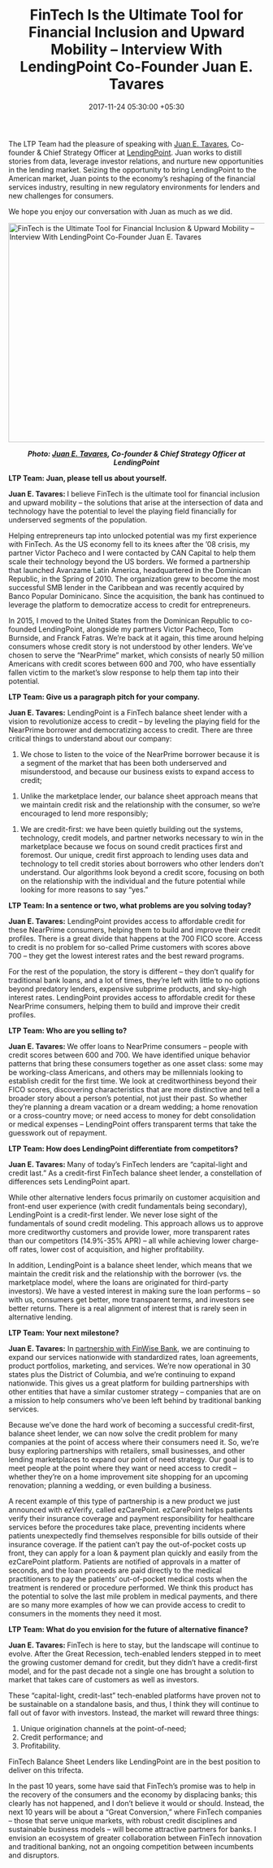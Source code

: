 ﻿---
title: FinTech Is the Ultimate Tool for Financial Inclusion and Upward Mobility –
  Interview With LendingPoint Co-Founder Juan E. Tavares
date: 2017-11-24 05:30:00 +05:30
tags:
- Asia
- Europe
- insights
- LendingPoint
- US
Image: "/uploads/interview-6ee9f9.jpg"
Person: MEDICI Team
category:
- Lending
- Fintech
- Insights
Markets:
- Asia
- Europe
- insights
- LendingPoint
- US
type: post
status: publish
layout: post
---

<p>The LTP Team had the pleasure of speaking with <a href="https://www.linkedin.com/in/juan-e-tavares-534201aa/">Juan E. Tavares</a>, Co-founder &amp; Chief Strategy Officer at <a href="https://www.lendingpoint.com">LendingPoint</a>. Juan works to distill stories from data, leverage investor relations, and nurture new opportunities in the lending market. Seizing the opportunity to bring LendingPoint to the American market, Juan points to the economy’s reshaping of the financial services industry, resulting in new regulatory environments for lenders and new challenges for consumers.</p>
<p>We hope you enjoy our conversation with Juan as much as we did.</p>
<p><img class="aligncenter  wp-image-28521" src="https://s3-us-west-2.amazonaws.com/go-medici/uploads/2017/11/Juan1.png" alt="FinTech is the Ultimate Tool for Financial Inclusion &amp; Upward Mobility – Interview With LendingPoint Co-Founder Juan E. Tavares" width="519" height="431" /></p>
<p style="text-align: center;"><strong><i>Photo: </i><a href="https://www.linkedin.com/in/juan-e-tavares-534201aa/"><i>Juan E. Tavares</i></a><i>, Co-founder &amp; Chief Strategy Officer at LendingPoint</i></strong></p>
<p><b>LTP Team: Juan, please tell us about yourself.</b></p>
<p><b>Juan E. Tavares: </b>I believe FinTech is the ultimate tool for financial inclusion and upward mobility – the solutions that arise at the intersection of data and technology have the potential to level the playing field financially for underserved segments of the population.</p>
<p>Helping entrepreneurs tap into unlocked potential was my first experience with FinTech. As the US economy fell to its knees after the ’08 crisis, my partner Victor Pacheco and I were contacted by CAN Capital to help them scale their technology beyond the US borders. We formed a partnership that launched Avanzame Latin America, headquartered in the Dominican Republic, in the Spring of 2010. The organization grew to become the most successful SMB lender in the Caribbean and was recently acquired by Banco Popular Dominicano. Since the acquisition, the bank has continued to leverage the platform to democratize access to credit for entrepreneurs.</p>
<p>In 2015, I moved to the United States from the Dominican Republic to co-founded <a>LendingPoint,</a> alongside my partners Victor Pacheco, Tom Burnside, and Franck Fatras. We’re back at it again, this time around helping consumers whose credit story is not understood by other lenders. We’ve chosen to serve the “NearPrime” market, which consists of nearly 50 million Americans with credit scores between 600 and 700, who have essentially fallen victim to the market’s slow response to help them tap into their potential.</p>
<p><b>LTP Team: Give us a paragraph pitch for your company.</b></p>
<p><b>Juan E. Tavares:</b> LendingPoint is a FinTech balance sheet lender with a vision to revolutionize access to credit – by leveling the playing field for the NearPrime borrower and democratizing access to credit. There are three critical things to understand about our company:</p>
<ol>
<li style="font-weight: 400;">We chose to listen to the voice of the NearPrime borrower because it is a segment of the market that has been both underserved and misunderstood, and because our business exists to expand access to credit;</li>
</ol>
<ol>
<li style="font-weight: 400;">Unlike the marketplace lender, our balance sheet approach means that we maintain credit risk and the relationship with the consumer, so we’re encouraged to lend more responsibly;</li>
</ol>
<ol>
<li style="font-weight: 400;">We are credit-first: we have been quietly building out the systems, technology, credit models, and partner networks necessary to win in the marketplace because we focus on sound credit practices first and foremost. Our unique, credit first approach to lending uses data and technology to tell credit stories about borrowers who other lenders don’t understand. Our algorithms look beyond a credit score, focusing on both on the relationship with the individual and the future potential while looking for more reasons to say “yes.”</li>
</ol>
<p><b>LTP Team: In a sentence or two, what problems are you solving today?</b></p>
<p><b>Juan E. Tavares:</b> LendingPoint provides access to affordable credit for these NearPrime consumers, helping them to build and improve their credit profiles. There is a great divide that happens at the 700 FICO score. Access to credit is no problem for so-called Prime customers with scores above 700 – they get the lowest interest rates and the best reward programs. </p>
<p>For the rest of the population, the story is different – they don’t qualify for traditional bank loans, and a lot of times, they’re left with little to no options beyond predatory lenders, expensive subprime products, and sky-high interest rates. LendingPoint provides access to affordable credit for these NearPrime consumers, helping them to build and improve their credit profiles. </p>
<p><b>LTP Team: Who are you selling to?</b></p>
<p><b>Juan E. Tavares: </b>We offer loans to NearPrime consumers – people with credit scores between 600 and 700. We have identified unique behavior patterns that bring these consumers together as one asset class: some may be working-class Americans, and others may be millennials looking to establish credit for the first time. We look at creditworthiness beyond their FICO scores, discovering characteristics that are more distinctive and tell a broader story about a person’s potential, not just their past. So whether they’re planning a dream vacation or a dream wedding; a home renovation or a cross-country move; or need access to money for debt consolidation or medical expenses – LendingPoint offers transparent terms that take the guesswork out of repayment.</p>
<p><b>LTP Team: How does LendingPoint differentiate from competitors?</b></p>
<p><b>Juan E. Tavares: </b>Many of today’s FinTech lenders are “capital-light and credit last.” As a credit-first FinTech balance sheet lender, a constellation of differences sets LendingPoint apart. </p>
<p>While other alternative lenders focus primarily on customer acquisition and front-end user experience (with credit fundamentals being secondary), LendingPoint is a credit-first lender. We never lose sight of the fundamentals of sound credit modeling. This approach allows us to approve more creditworthy customers and provide lower, more transparent rates than our competitors (14.9%-35% APR) – all while achieving lower charge-off rates, lower cost of acquisition, and higher profitability.</p>
<p>In addition, LendingPoint is a balance sheet lender, which means that we maintain the credit risk and the relationship with the borrower (vs. the marketplace model, where the loans are originated for third-party investors). We have a vested interest in making sure the loan performs – so with us, consumers get better, more transparent terms, and investors see better returns. There is a real alignment of interest that is rarely seen in alternative lending.</p>
<p><b>LTP Team: Your next milestone?</b></p>
<p><b>Juan E. Tavares:</b> In <a href="http://www.prweb.com/releases/2017/03/prweb14123513.htm#!">partnership with FinWise Bank</a>, we are continuing to expand our services nationwide with standardized rates, loan agreements, product portfolios, marketing, and services. We’re now operational in 30 states plus the District of Columbia, and we’re continuing to expand nationwide. This gives us a great platform for building partnerships with other entities that have a similar customer strategy – companies that are on a mission to help consumers who’ve been left behind by traditional banking services. </p>
<p>Because we’ve done the hard work of becoming a successful credit-first, balance sheet lender, we can now solve the credit problem for many companies at the point of access where their consumers need it. So, we’re busy exploring partnerships with retailers, small businesses, and other lending marketplaces to expand our point of need strategy. Our goal is to meet people at the point where they want or need access to credit – whether they’re on a home improvement site shopping for an upcoming renovation; planning a wedding, or even building a business. </p>
<p>A recent example of this type of partnership is a new product we just announced with ezVerify, called ezCarePoint. ezCarePoint helps patients verify their insurance coverage and payment responsibility for healthcare services before the procedures take place, preventing incidents where patients unexpectedly find themselves responsible for bills outside of their insurance coverage. If the patient can’t pay the out-of-pocket costs up front, they can apply for a loan &amp; payment plan quickly and easily from the ezCarePoint platform. Patients are notified of approvals in a matter of seconds, and the loan proceeds are paid directly to the medical practitioners to pay the patients’ out-of-pocket medical costs when the treatment is rendered or procedure performed. We think this product has the potential to solve the last mile problem in medical payments, and there are so many more examples of how we can provide access to credit to consumers in the moments they need it most.</p>
<p><b>LTP Team: What do you envision for the future of alternative finance?</b></p>
<p><b>Juan E. Tavares: </b>FinTech is here to stay, but the landscape will continue to evolve. After the Great Recession, tech-enabled lenders stepped in to meet the growing customer demand for credit, but they didn’t have a credit-first model, and for the past decade not a single one has brought a solution to market that takes care of customers as well as investors.</p>
<p>These “capital-light, credit-last” tech-enabled platforms have proven not to be sustainable on a standalone basis, and thus, I think they will continue to fall out of favor with investors. Instead, the market will reward three things:</p>
<ol>
<li style="font-weight: 400;">Unique origination channels at the point-of-need;</li>
<li style="font-weight: 400;">Credit performance; and</li>
<li style="font-weight: 400;">Profitability.</li>
</ol>
<p>FinTech Balance Sheet Lenders like LendingPoint are in the best position to deliver on this trifecta.</p>
<p>In the past 10 years, some have said that FinTech’s promise was to help in the recovery of the consumers and the economy by displacing banks; this clearly has not happened, and I don’t believe it would or should. Instead, the next 10 years will be about a “Great Conversion,” where FinTech companies – those that serve unique markets, with robust credit disciplines and sustainable business models – will become attractive partners for banks. I envision an ecosystem of greater collaboration between FinTech innovation and traditional banking, not an ongoing competition between incumbents and disruptors.</p>
